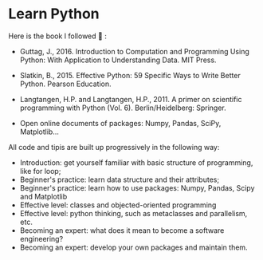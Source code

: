 # Learn Python

Here is the book I followed :blue_book: :

* Guttag, J., 2016. Introduction to Computation and Programming Using Python: With Application to Understanding Data. MIT Press.

* Slatkin, B., 2015. Effective Python: 59 Specific Ways to Write Better Python. Pearson Education.

* Langtangen, H.P. and Langtangen, H.P., 2011. A primer on scientific programming with Python (Vol. 6). Berlin/Heidelberg: Springer.

* Open online documents of packages: Numpy, Pandas, SciPy, Matplotlib...

All code and tipis are built up progressively in the following way:

 - Introduction: get yourself familiar with basic structure of programming, like for loop;
 - Beginner's practice: learn data structure and their attributes;
 - Beginner's practice: learn how to use packages: Numpy, Pandas, Scipy and Matplotlib
 - Effective level: classes and objected-oriented programming
 - Effective level: python thinking, such as metaclasses and parallelism, etc.
 - Becoming an expert: what does it mean to become a software engineering?
 - Becoming an expert: develop your own packages and maintain them.
